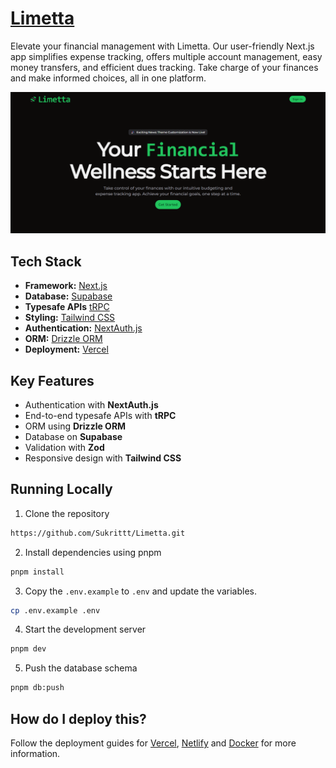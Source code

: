 # [Limetta](https://limetta.in)

Elevate your financial management with Limetta. Our user-friendly Next.js app simplifies expense tracking, offers multiple account management, easy money transfers, and efficient dues tracking. Take charge of your finances and make informed choices, all in one platform.

[![Limetta](./public/images/homepage-snapshot.png)](https://limetta.in)

## Tech Stack

- **Framework:** [Next.js](https://nextjs.org)
- **Database:** [Supabase](https://supabase.com)
- **Typesafe APIs** [tRPC](https://trpc.io/)
- **Styling:** [Tailwind CSS](https://tailwindcss.com)
- **Authentication:** [NextAuth.js](https://next-auth.js.org/)
- **ORM:** [Drizzle ORM](https://orm.drizzle.team/)
- **Deployment:** [Vercel](https://vercel.com/dashboard)

## Key Features

- Authentication with **NextAuth.js**
- End-to-end typesafe APIs with **tRPC**
- ORM using **Drizzle ORM**
- Database on **Supabase**
- Validation with **Zod**
- Responsive design with **Tailwind CSS**

## Running Locally

1. Clone the repository

```bash
https://github.com/Sukrittt/Limetta.git
```

2. Install dependencies using pnpm

```bash
pnpm install
```

3. Copy the `.env.example` to `.env` and update the variables.

```bash
cp .env.example .env
```

4. Start the development server

```bash
pnpm dev
```

5. Push the database schema

```bash
pnpm db:push
```

## How do I deploy this?

Follow the deployment guides for [Vercel](https://create.t3.gg/en/deployment/vercel), [Netlify](https://create.t3.gg/en/deployment/netlify) and [Docker](https://create.t3.gg/en/deployment/docker) for more information.
